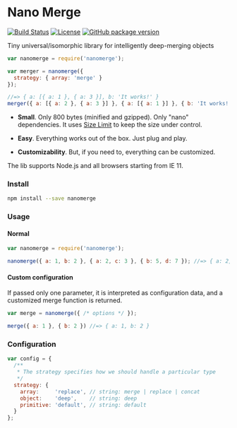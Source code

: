 # Nano Merge

[![Build Status](https://travis-ci.org/nikolay-govorov/nanomerge.svg?branch=master)](https://travis-ci.org/nikolay-govorov/nanomerge)
[![License](https://img.shields.io/npm/l/nanomerge.svg)](https://github.com/nikolay-govorov/nanomerge/blob/master/LICENSE)
[![GitHub package version](https://img.shields.io/github/package-json/v/nikolay-govorov/nanomerge.svg)](https://github.com/nikolay-govorov/nanomerge)

Tiny universal/isomorphic library for intelligently deep-merging objects

```js
var nanomerge = require('nanomerge');

var merger = nanomerge({
  strategy: { array: 'merge' }
});

//=> { a: [{ a: 1 }, { a: 3 }], b: 'It works!' }
merger({ a: [{ a: 2 }, { a: 3 }] }, { a: [{ a: 1 }] }, { b: 'It works!' });
```

* **Small**. Only 800 bytes (minified and gzipped). Only "nano" dependencies. It uses [Size Limit](https://www.npmjs.com/package/size-limit) to keep the size under control.

* **Easy**. Everything works out of the box. Just plug and play.

* **Customizability**. But, if you need to, everything can be customized.

The lib supports Node.js and all browsers starting from IE 11.

### Install

```sh
npm install --save nanomerge
```

### Usage

#### Normal

```js
var nanomerge = require('nanomerge');

nanomerge({ a: 1, b: 2 }, { a: 2, c: 3 }, { b: 5, d: 7 }); //=> { a: 2, b: 5, c: 3, d: 7 }
```

#### Custom configuration

If passed only one parameter, it is interpreted as configuration data, and a customized merge function is returned.

```js
var merge = nanomerge({ /* options */ });

merge({ a: 1 }, { b: 2 }) //=> { a: 1, b: 2 }
```

### Configuration

```js
var config = {
  /**
   * The strategy specifies how we should handle a particular type
   */
  strategy: {
    array:     'replace', // string: merge | replace | concat
    object:    'deep',    // string: deep
    primitive: 'default', // string: default
  }
};
```
